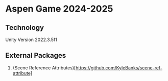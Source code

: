 # Aspen Game 2024-2025

## Technology
Unity Version 2022.3.5f1

## External Packages
1. (Scene Reference Attributes)[https://github.com/KyleBanks/scene-ref-attribute]